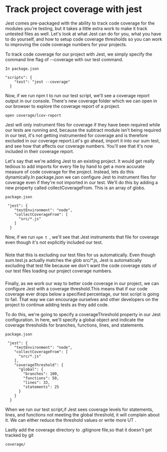 # Track project coverage with jest

Jest comes pre-packaged with the ability to track code coverage for the modules you're testing, but it takes a little extra work to make 
it track untested files as well. Let's look at what Jest can do for you, what you have to do yourself, and how to setup code 
coverage thresholds so you can work to improving the code coverage numbers for your projects.

To track code coverage for our project with Jest, we simply specify the command line flag of --coverage with our test command.

```
In package.json

"scripts": {
    "test": "jest --coverage"
  }

```
 Now, if we run npm t to run our test script, we'll see a coverage report output in our console. There's new coverage folder which we can open in our browser to explore the coverage report of a project.
 ```
open coverage/lcov-report
 ```
Jest will only instrument files for coverage if they have been required while our tests are running and, because the subtract module isn't being required in our test, it's not getting instrumented for coverage and is therefore excluded in our coverage report.Let's go ahead, import it into our sum test, and see how that affects our coverage numbers. You'll see that it's now included in their coverage report.

Let's say that we're adding Jest to an existing project. It would get really tedious to add imports for every file by hand to get a more accurate measure of code coverage for the project.
Instead, lets do this dynamically.In package.json we can configure Jest to instrument files for coverage even if they're not imported in our test.
We'll do this by adding a new property called collectCoverageFrom. This is an array of globs.

```
package.json

 "jest": {
    "testEnvironment": "node",
    "collectCoverageFrom": [
      "src/*.js"
    ]
  }

```
 Now, if we run ```npm t ```, we'll see that Jest instruments that file for coverage even though it's not
 explicitly included our test. 
 ###
 Note that this is excluding our test files for us automatically. Even though sum.test.js actually matches the glob src/*.js, 
 Jest is automatically excluding that test file because we don't want the code coverage stats of our test files loading our project coverage numbers.
 ###
Finally, as we work our way to better code coverage in our project, we can configure Jest with a coverage threshold.This means that if our 
code coverage ever drops below a specified percentage, our test script is going to fail. That way we can encourage ourselves and other developers
on the project to continue adding tests as they add code.

To do this, we're going to specify a coverageThreshold property in our Jest configuration. In here, we'll specify a global object and indicate the coverage thresholds for branches, functions, lines, and statements.

```
package.json

 "jest": {
    "testEnvironment": "node",
    "collectCoverageFrom": [
      "src/*.js"
    ],
    "coverageThreshold": {
      "global": {
        "branches": 100,
        "functions": 50,
        "lines": 33,
        "statements": 25
      }
    }
  }

```
 When we run our test script,if Jest sees coverage levels for statements, lines, and functions not meeting the global threshold, it will complain about it.
 We can either reduce the threshold values or write more UT .
 
 Lastly add the coverage directory to .gitignore file,so that it doesn't get tracked by git
 ```
 coverage/
 ```
